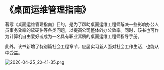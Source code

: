 # 《桌面运维管理指南》

著写《桌面运维管理指南》目的，是为了帮助桌面运维工程师解决一些影响办公人员事务效率的软硬件等各类问题，以提高公司整体的办公效率。同时，该书也可作为计算机自由爱好者成为一名具有职业素质的桌面运维工程师指导手册。

此外，该书新增了特别篇社会工程章节，应届实习新人面对社会工作生活，也能从中受益。

![2020-04-25_23-41-35.png](https://i.loli.net/2020/04/25/kIDatTGFr5ibePQ.png)



